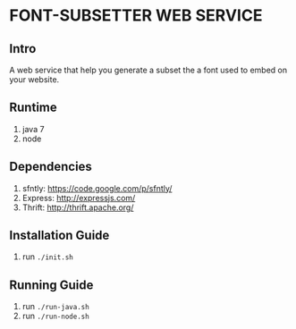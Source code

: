 # FONT-SUBSETTER WEB SERVICE

## Intro

A web service that help you generate a subset the a font used to embed on your website.


## Runtime

1. java 7
2. node


## Dependencies

1. sfntly: https://code.google.com/p/sfntly/
2. Express: http://expressjs.com/
3. Thrift: http://thrift.apache.org/


## Installation Guide

1. run `./init.sh`


## Running Guide

1. run `./run-java.sh`
2. run `./run-node.sh`
